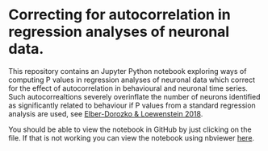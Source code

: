 # Correcting for autocorrelation in regression analyses of neuronal data.

This repository contains an Jupyter Python notebook exploring ways of computing P values in regression analyses of neuronal data which correct for the effect of autocorrelation in behavioural and neuronal time series. Such autocorrealtions severely overinflate the number of neurons identified as significantly related to behaviour if P values from a standard regression analysis are used, see [Elber-Dorozko & Loewenstein 2018](https://elifesciences.org/articles/34248).

You should be able to view the notebook in GitHub by just clicking on the file.  If that is not working you can view the notebook using nbviewer [here](https://nbviewer.jupyter.org/github/ThomasAkam/Regression_autocorrelation/blob/master/Regression%20autocorrelation%20correction.ipynb).
